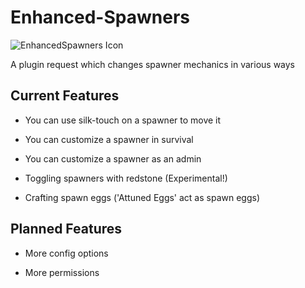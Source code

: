 Enhanced-Spawners
=================

![EnhancedSpawners Icon](http://dev.bukkit.org/media/images/72/864/EnhancedSpawners_Logo__1_.png)

A plugin request which changes spawner mechanics in various ways

Current Features
----------------

* You can use silk-touch on a spawner to move it

* You can customize a spawner in survival

* You can customize a spawner as an admin

* Toggling spawners with redstone (Experimental!)

* Crafting spawn eggs ('Attuned Eggs' act as spawn eggs)

Planned Features
----------------

* More config options

* More permissions
